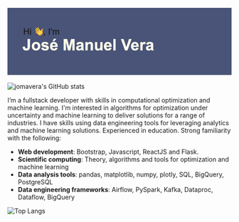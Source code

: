 ![MasterHead](header.png)

![jomavera's GitHub stats](https://github-readme-stats.vercel.app/api?username=jomavera&theme=cobalt)

I’m a fullstack developer with skills in computational optimization and machine learning. I'm interested in algorithms for optimization under uncertainty and machine learning to deliver solutions for a range of industries. I have skills using data engineering tools for leveraging analytics and machine learning solutions. Experienced in education.
Strong familiarity with the following:
- **Web development**: Bootstrap, Javascript, ReactJS and Flask.
- **Scientific computing**: Theory, algorithms and tools for optimization and machine learning
- **Data analysis tools**: pandas, matplotlib, numpy, plotly, SQL, BigQuery, PostgreSQL
- **Data engineering frameworks**: Airflow, PySpark, Kafka, Dataproc, Dataflow, BigQuery

![Top Langs](https://github-readme-stats.vercel.app/api/top-langs/?username=jomavera&theme=cobalt)
